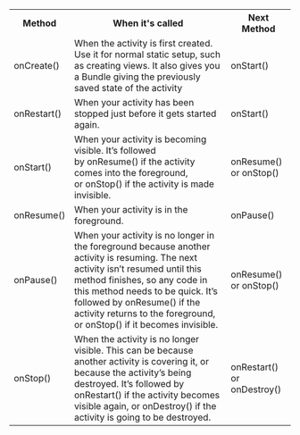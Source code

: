 <table style="width:100%">
  <tr>
    <th>Method</th>
    <th>When it's called</th> 
    <th>Next Method</th>
  </tr>
  <tr>
    <td>onCreate()</td>
    <td>When the activity is first created. Use it for normal static setup, such as creating views. It also gives you a Bundle giving the previously saved state of the activity</td> 
    <td>onStart()</td>
  </tr>
  <tr>
    <td>onRestart()</td>
    <td>When your activity has been stopped just before it gets started again.
</td> 
    <td>onStart()</td>
  </tr>
    <tr>
    <td>onStart()</td>
    <td>When your activity is becoming visible. It’s followed by onResume() if the activity comes into the foreground, or onStop() if the activity is made invisible.

</td> 
    <td>onResume() or onStop()</td>
  </tr>
    <tr>
    <td>onResume()</td>
    <td>When your activity is in the foreground.
</td> 
    <td>onPause()</td>
  </tr>
    <tr>
    <td>onPause()</td>
    <td>When your activity is no longer in the foreground because another activity is resuming. The next activity isn’t resumed until this method finishes, so any code in this method needs to be quick. It’s followed by onResume() if the activity returns to the foreground, or onStop() if it becomes invisible.
</td> 
    <td>onResume() or onStop()</td>
  </tr>
    <tr>
    <td>onStop()</td>
    <td>When the activity is no longer visible. This can be because another activity is covering it, or because the activity’s being destroyed. It’s followed by onRestart() if the activity becomes visible again, or onDestroy() if the activity is going to be destroyed.
</td> 
    <td>onRestart() or onDestroy()</td>
  </tr>
</table>

